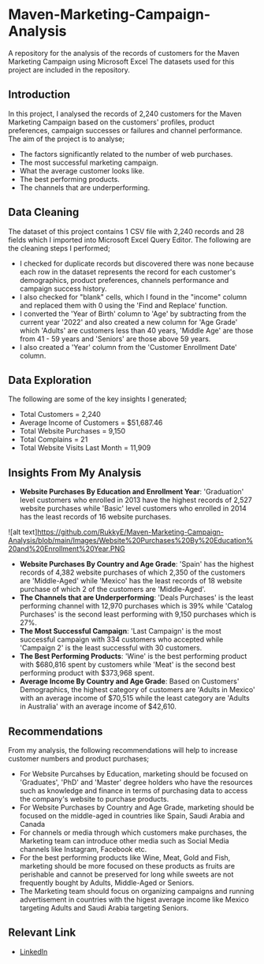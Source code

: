 # Maven-Marketing-Campaign-Analysis
A repository for the analysis of the records of customers for the Maven Marketing Campaign using Microsoft Excel
The datasets used for this project are included in the repository. <br />

## Introduction
In this project, I analysed the records of 2,240 customers for the Maven Marketing Campaign based on the customers' profiles, product preferences, campaign successes or failures and channel performance. <br />
The aim of the project is to analyse;
* The factors significantly related to the number of web purchases. <br />
* The most successful marketing campaign. <br />
* What the average customer looks like. <br />
* The best performing products. <br />
* The channels that are underperforming. <br />

## Data Cleaning
The dataset of this project contains 1 CSV file with 2,240 records and 28 fields which I imported into Microsoft Excel Query Editor. The following are the cleaning steps I performed;
* I checked for duplicate records but discovered there was none because each row in the dataset represents the record for each customer's demographics, product preferences, channels performance and campaign success history.
* I also checked for "blank" cells, which I found in the "income" column and replaced them with 0 using the 'Find and Replace' function.
* I converted the 'Year of Birth' column to 'Age' by subtracting from the current year '2022' and also created a new column for 'Age Grade' which 'Adults' are customers less than 40 years, 'Middle Age' are those from 41 - 59 years and 'Seniors' are those above 59 years.
* I also created a 'Year' column from the 'Customer Enrollment Date' column.

## Data Exploration
The following are some of the key insights I generated;
* Total Customers = 2,240
* Average Income of Customers = $51,687.46 
* Total Website Purchases = 9,150
* Total Complains = 21
* Total Website Visits Last Month = 11,909

## Insights From My Analysis
* __Website Purchases By Education and Enrollment Year__: 'Graduation' level customers who enrolled in 2013 have the highest records of 2,527 website purchases while 'Basic' level customers who enrolled in 2014 has the least records of 16 website purchases.

![alt text]https://github.com/RukkyE/Maven-Marketing-Campaign-Analysis/blob/main/Images/Website%20Purchases%20By%20Education%20and%20Enrollment%20Year.PNG

* __Website Purchases By Country and Age Grade__: 'Spain' has the highest records of 4,382 website purchases of which 2,350 of the customers are 'Middle-Aged' while 'Mexico' has the least records of 18 website purchase of which 2 of the customers are 'Middle-Aged'.
* __The Channels that are Underperforming__: 'Deals Purchases' is the least performing channel with 12,970 purchases which is 39% while 'Catalog Purchases' is the second least performing with 9,150 purchases which is 27%.
* __The Most Successful Campaign__: 'Last Campaign' is the most successful campaign with 334 customers who accepted while 'Campaign 2' is the least successful with 30 customers.
* __The Best Performing Products__: 'Wine' is the best performing product with $680,816 spent by customers while 'Meat' is the second best performing product with $373,968 spent.
* __Average Income By Country and Age Grade__: Based on Customers' Demographics, the highest category of customers are 'Adults in Mexico' with an average income of $70,515 while the least category are 'Adults in Australia' with an average income of $42,610.

## Recommendations
From my analysis, the following recommendations will help to increase customer numbers and product purchases;
* For Website Purcahses by Education, marketing should be focused on 'Graduates', 'PhD' and 'Master' degree holders who have the resources such as knowledge and finance in terms of purchasing data to access the company's website to purchase products.
* For Website Purchases by Country and Age Grade, marketing should be focused on the middle-aged in countries like Spain, Saudi Arabia and Canada
* For channels or media through which customers make purchases, the Marketing team can introduce other media such as Social Media channels like Instagram, Facebook etc.
* For the best performing products like Wine, Meat, Gold and Fish, marketing should be more focused on these products as fruits are perishable and cannot be preserved for long while sweets are not frequently bought by Adults, Middle-Aged or Seniors.
* The Marketing team should focus on organizing campaigns and running advertisement in countries with the higest average income like Mexico targeting Adults and Saudi Arabia targeting Seniors.

## Relevant Link
* [LinkedIn](https://www.linkedin.com/in/rukevweevwrujae/)
